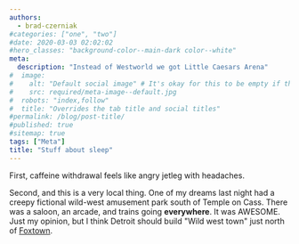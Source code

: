 ```yaml
---
authors:
  - brad-czerniak
#categories: ["one", "two"]
#date: 2020-03-03 02:02:02
#hero_classes: "background-color--main-dark color--white"
meta:
  description: "Instead of Westworld we got Little Caesars Arena"
#  image:
#    alt: "Default social image" # It's okay for this to be empty if the image is decorative
#    src: required/meta-image--default.jpg
#  robots: "index,follow"
#  title: "Overrides the tab title and social titles"
#permalink: /blog/post-title/
#published: true
#sitemap: true
tags: ["Meta"]
title: "Stuff about sleep"
---
```


First, caffeine withdrawal feels like angry jetleg with headaches.

Second, and this is a very local thing. One of my dreams last night had a creepy fictional wild-west amusement park south
of Temple on Cass. There was a saloon, an arcade, and trains going **everywhere**. It was AWESOME. Just my opinion, but I
think Detroit should build "Wild west town" just north of [Foxtown](http://en.wikipedia.org/wiki/Bricktown%2C_Detroit).
